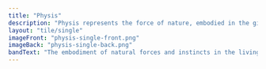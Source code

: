 ```yaml
---
title: "Physis"
description: "Physis represents the force of nature, embodied in the gifts given to animals."
layout: "tile/single"
imageFront: "physis-single-front.png"
imageBack: "physis-single-back.png"
bandText: "The embodiment of natural forces and instincts in the living world."
---
```


